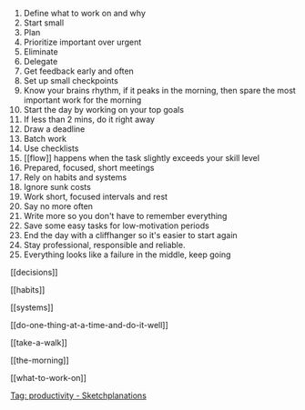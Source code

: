 ---
---

1. Define what to work on and why
2. Start small
3. Plan
4. Prioritize important over urgent
5. Eliminate
6. Delegate
7. Get feedback early and often
8. Set up small checkpoints
9. Know your brains rhythm, if it peaks in the morning, then spare the most important work for the morning
10. Start the day by working on your top goals
11. If less than 2 mins, do it right away
12. Draw a deadline
13. Batch work
14. Use checklists
15. [[flow]] happens when the task slightly exceeds your skill level
16. Prepared, focused, short meetings
17. Rely on habits and systems 
18. Ignore sunk costs
19. Work short, focused intervals and rest
20. Say no more often
21. Write more so you don't have to remember everything
22. Save some easy tasks for low-motivation periods
23. End the day with a cliffhanger so it's easier to start again
24. Stay professional, responsible and reliable.
25. Everything looks like a failure in the middle, keep going

[[decisions]]

[[habits]] 

[[systems]]

[[do-one-thing-at-a-time-and-do-it-well]]

[[take-a-walk]]

[[the-morning]]

[[what-to-work-on]]

[Tag: productivity - Sketchplanations](https://sketchplanations.com/tags/productivity)